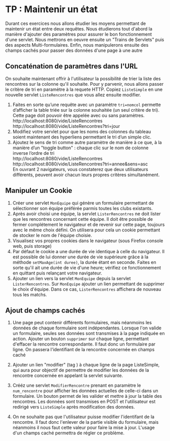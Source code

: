 # TP : Maintenir un état

Durant ces exercices nous allons étudier les moyens permettant de maintenir un état entre deux requêtes. 
Nous étudierons tout d'abord la manière d'ajouter des paramètres pour assurer le bon fonctionnement d'une servlet. Nous mettrons en oeuvre ensuite un "Trains de Servlets" puis des aspects Multi-formulaires. Enfin, nous manipulerons ensuite des champs cachés pour passer des données d'une page à une autre

## Concaténation de paramètres dans l'URL

On souhaite maintenant offrir à l'utilisateur la possibilité de trier la liste des rencontres sur la colonne qu'il souhaite. Pour y parvenir, nous allons passer le critère de tri en paramètre à la requete HTTP. Copiez `ListeSimple` en une nouvelle servlet `ListeRencontres` que vous allez ensuite modifier.

1. Faites en sorte qu’une requête avec un paramètre `tri=nomcol` permette d’afficher la table triée sur la colonne souhaitée
(un seul critère de tri). Cette page doit pouvoir être appelée avec ou sans paramètres.  
http://localhost:8080/vide/ListeRencontres  
http://localhost:8080/vide/ListeRencontres?tri=jour  
1. Modifiez votre servlet pour que les noms des colonnes du tableau soient maintenant des hyperliens permettant le tri d’un simple clic.
1. Ajoutez le sens de tri comme autre paramètre de manière à ce que, à la manière d’un "toggle button" : chaque clic sur le nom de colonne inverse l’ordre de tri  
http://localhost:8080/vide/ListeRencontres  
http://localhost:8080/vide/ListeRencontres?tri=annee&sens=asc  
En ouvrant 2 navigateurs, vous constaterez que deux utilisateurs différents, peuvent avoir chacun leurs propres critères simultanément.

## Manipuler un Cookie

1. Créer une servlet `MonEquipe` qui génère un formulaire permettant de sélectionner son équipe préférée parmis toutes les clubs existants.
1. Après avoir choisi une équipe, la servlet `ListerRencontres` ne doit lister que les rencontres concernant cette équipe. Il doit être possible de fermer complétement le navigateur et de revenir sur cette page, toujours avec le même choix défini. On utilisera pour cela un cookie permettant de stocker le nom de l'équipe choisie.
1. Visualisez vos propres cookies dans le navigateur (sous Firefox console web, puis storage)
1. Par défaut le cookie a une durée de vie identique à celle du navigateur. Il est possible de lui donner une durée de vie supérieure grâce à la méthode `setMaxAge(int duree)`, la durée étant en seconde. Faites en sorte qu'il ait une durée de vie d'une heure; vérifiez ce fonctionnement en quittant puis relançant votre navigateur.
1. Ajouter un lien vers la servlet `MonEquipe` depuis la servlet `ListerRencontres`. Sur `MonEquipe` ajouter un lien permettant de supprimer le choix d'équipe. Dans ce cas, `ListerRencontres` affichera de nouveau tous les matchs.

## Ajout de champs cachés

1. Une page peut contenir différents formulaires, mais néanmoins les données de chaque formulaire sont indépendantes. Lorsque l'on valide un formulaire, seules ses données sont transmises à la page indiquée en action. Ajouter un bouton `supprimer` sur chaque ligne, permettant d'effacer la rencontre correspondante. Il faut donc un formulaire par ligne. On passera l'identifiant de la rencontre concernée en champs caché

1. Ajouter un lien "modifier" (tag <a>) à chaque ligne de la page ListeSimple, qui aura pour objectif de permettre de
modifier les données de la rencontre concernée en appelant la servlet suivante.

1. Crééz une servlet `ModifierRencontre` prenant en paramètre le `num_rencontre` pour afficher les données actuelles de
celle-ci dans un formulaire. Un bouton permet de les valider et mettre à jour la table des rencontres. Les données sont
transmises en POST et l'utilisateur est redirigé vers `ListeSimple` après modification des données. 

1. On ne souhaite pas que l'utilisateur puisse  modifier l'identifant de la rencontre. Il faut donc l'enlever de la partie visible du formulaire, mais néanmoins il nous faut cette valeur pour faire la mise à jour. L'usage d'un champs caché permettra de régler ce problème. 
